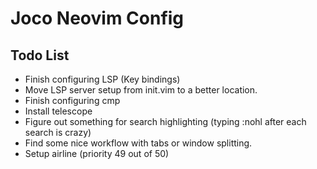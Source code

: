 # Joco Neovim Config

## Todo List
- Finish configuring LSP (Key bindings)
- Move LSP server setup from init.vim to a better location.
- Finish configuring cmp
- Install telescope
- Figure out something for search highlighting (typing :nohl after each search is crazy)
- Find some nice workflow with tabs or window splitting. 
- Setup airline (priority 49 out of 50)
